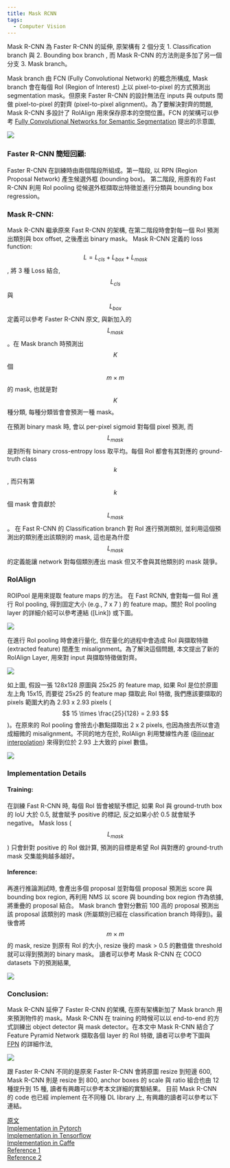 ```yaml
---
title: Mask RCNN
tags:
  - Computer Vision
---
```


<!--more-->

Mask R-CNN 為 Faster R-CNN 的延伸, 原架構有 2 個分支 1. Classification branch 與 2. Bounding box branch , 而 Mask R-CNN 的方法則是多加了另一個分支 3. Mask branch。

Mask branch 由 FCN (Fully Convolutional Network) 的概念所構成, Mask branch 會在每個 RoI (Region of Interest) 上以 pixel-to-pixel 的方式預測出 segmentation mask。但原來 Faster R-CNN 的設計無法在 inputs 與 outputs 間做 pixel-to-pixel 的對齊 (pixel-to-pixel alignment)。為了要解決對齊的問題, Mask R-CNN 多設計了 RoIAlign 用來保存原本的空間位置。FCN 的架構可以參考 [Fully Convolutional Networks for Semantic Segmentation] 提出的示意圖,

<div class="card mb-3">
    <img class="card-img-top" src="{{ site.baseurl }}/assets/img/2017-07-31-mask-rcnn/pixel-to-pixel.png"/>
</div>

### Faster R-CNN 簡短回顧:

Faster R-CNN 在訓練時由兩個階段所組成。第一階段, 以 RPN (Region Proposal Network) 產生候選外框 (bounding box)。
第二階段, 用原有的 Fast R-CNN 利用 RoI pooling 從候選外框擷取出特徵並進行分類與 bounding box regression。

### Mask R-CNN:

Mask R-CNN 繼承原來 Fast R-CNN 的架構, 在第二階段時會對每一個 RoI 預測出類別與 box offset, 之後產出 binary mask。 Mask R-CNN 定義的 loss function: $$ L = L_{cls} + L_{box}  + L_{mask} $$ , 將 3 種 Loss 結合, $$L_{cls}$$ 與 $$L_{box}$$ 定義可以參考 Faster R-CNN 原文, 與新加入的 $$ L_{mask} $$。在 Mask branch 時預測出 $$ K $$ 個 $$ m \times m $$ 的 mask, 也就是對 $$ K $$ 種分類, 每種分類皆會會預測一種 mask。

在預測 binary mask 時, 會以 per-pixel sigmoid 對每個 pixel 預測, 而 $$ L_{mask} $$ 是對所有 binary cross-entropy loss 取平均。每個 RoI 都會有其對應的 ground-truth class $$ k $$, 而只有第 $$k$$ 個 mask 會貢獻於 $$ L_{mask} $$。 在 Fast R-CNN 的 Classification branch 對 RoI 進行預測類別, 並利用這個預測出的類別產出該類別的 mask, 這也是為什麼 $$ L_{mask} $$ 的定義能讓 network 對每個類別產出 mask 但又不會與其他類別的 mask 競爭。

### RoIAlign

ROIPool 是用來提取 feature maps 的方法。 在 Fast RCNN, 會對每一個 RoI 進行 RoI pooling, 得到固定大小 (e.g., 7 x 7 ) 的 feature map。關於 RoI pooling layer 的詳細介紹可以參考連結 ([Link]) 或下圖。

<div class="card mb-3">
    <img class="card-img-top" src="{{ site.baseurl }}/assets/img/2017-07-31-mask-rcnn/roi_pooling.gif"/>
    <div class="card-body bg-light">
        <div class="card-text"></div>
    </div>
</div>

在進行 RoI pooling 時會進行量化, 但在量化的過程中會造成 RoI 與擷取特徵 (extracted feature) 間產生 misalignment。為了解決這個問題, 本文提出了新的 RoIAlign Layer, 用來對 input 與擷取特徵做對齊。

<div class="card mb-3">
    <img class="card-img-top" src="{{ site.baseurl }}/assets/img/2017-07-31-mask-rcnn/roi_mapping.jpg"/>
    <div class="card-body bg-light">
        <div class="card-text"></div>
    </div>
</div>

如上圖, 假設一張 128x128 原圖與 25x25 的 feature map, 如果 RoI 是位於原圖左上角 15x15, 而要從 25x25 的 feature map 擷取此 RoI 特徵, 我們應該要擷取的 pixels 範圍大約為 2.93 x 2.93 pixels ($$ 15 \times \frac{25}{128} = 2.93 $$)。在原來的 RoI pooling 會捨去小數點擷取出 2 x 2 pixels, 也因為捨去所以會造成細微的 misalignment。不同的地方在於,
RoIAlign 利用雙線性內差 ([Bilinear interpolation]) 來得到位於 2.93 上大致的 pixel 數值。

<div class="card mb-3">
    <img class="card-img-top" src="{{ site.baseurl }}/assets/img/2017-07-31-mask-rcnn/instance_seg.png"/>
    <div class="card-body bg-light">
        <div class="card-text"></div>
    </div>
</div>

### Implementation Details

#### Training:

在訓練 Fast R-CNN 時, 每個 RoI 皆會被賦予標記, 如果 RoI 與 ground-truth box 的 IoU 大於 0.5, 就會賦予 positive 的標記, 反之如果小於 0.5 就會賦予 negative。 Mask loss ($$L_{mask}$$) 只會針對 positive 的 RoI 做計算, 預測的目標是希望 RoI 與對應的 ground-truth mask 交集能夠越多越好。

#### Inference:

再進行推論測試時, 會產出多個 proposal 並對每個 proposal 預測出 score 與 bounding box region, 再利用 NMS 以 score 與 bounding box region 作為依據, 將重疊的 proposal 結合。 Mask branch 會對分數前 100 高的 proposal 預測出該 proposal 該類別的 mask (所屬類別已經在 classification branch 時得到)。最後會將 $$ m \times m $$ 的 mask, resize 到原有 RoI 的大小, resize 後的 mask > 0.5 的數值做 threshold 就可以得到預測的 binary mask。 讀者可以參考 Mask R-CNN 在 COCO datasets 下的預測結果,

<div class="card mb-3">
    <img class="card-img-top" src="{{ site.baseurl }}/assets/img/2017-07-31-mask-rcnn/coco_result.png"/>
    <div class="card-body bg-light">
        <div class="card-text"></div>
    </div>
</div>

### Conclusion:

Mask R-CNN 延伸了 Faster R-CNN 的架構, 在原有架構新加了 Mask branch 用來預測物件的 mask。Mask R-CNN 在 training 的時候可以以 end-to-end 的方式訓練出 object detector 與 mask detector。在本文中 Mask R-CNN 結合了 Feature Pyramid Network 擷取各個 layer 的 RoI 特徵, 讀者可以參考下圖與 [FPN] 的詳細作法,

<div class="card mb-3">
    <img class="card-img-top" src="{{ site.baseurl }}/assets/img/2017-07-31-mask-rcnn/framework.png"/>
    <div class="card-body bg-light">
        <div class="card-text"></div>
    </div>
</div>

跟 Faster R-CNN 不同的是原來 Faster R-CNN 會將原圖 resize 到短邊 600, Mask R-CNN 則是 resize 到 800, anchor boxes 的 scale 與 ratio 組合也由 12 種提升到 15 種, 讀者有興趣可以參考本文詳細的實驗結果。 目前 Mask R-CNN 的 code 也已經 implement 在不同種 DL library 上, 有興趣的讀者可以參考以下連結。

[原文](https://arxiv.org/pdf/1703.06870.pdf)  
[Implementation in Pytorch](https://github.com/felixgwu/mask_rcnn_pytorch)  
[Implementation in Tensorflow](https://github.com/CharlesShang/FastMaskRCNN)  
[Implementation in Caffe](https://github.com/jasjeetIM/Mask-RCNN)  
[Reference 1](https://blog.athelas.com/a-brief-history-of-cnns-in-image-segmentation-from-r-cnn-to-mask-r-cnn-34ea83205de4)  
[Reference 2](https://deepsense.io/region-of-interest-pooling-explained/)

[fully convolutional networks for semantic segmentation]: https://people.eecs.berkeley.edu/~jonlong/long_shelhamer_fcn.pdf
[fpn]: https://arxiv.org/pdf/1612.03144.pdf
[bilinear interpolation]: https://en.wikipedia.org/wiki/Bilinear_interpolation
